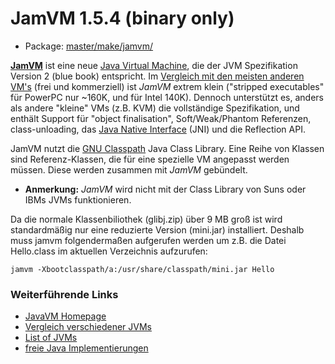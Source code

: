 # JamVM 1.5.4 (binary only)
 - Package: [master/make/jamvm/](https://github.com/Freetz-NG/freetz-ng/tree/master/make/jamvm/)

**[JamVM](http://jamvm.sourceforge.net/)** ist eine
neue [Java Virtual
Machine](http://en.wikipedia.org/wiki/Java_Virtual_Machine),
die der JVM Spezifikation Version 2 (blue book) entspricht. Im
[Vergleich mit den meisten anderen
VM's](http://bugblogger.com/java-vms-compared-160/) (frei
und kommerziell) ist *JamVM* extrem klein ("stripped executables" für
PowerPC nur ~160K, und für Intel 140K). Dennoch unterstützt es, anders
als andere "kleine" VMs (z.B. KVM) die vollständige Spezifikation, und
enthält Support für "object finalisation", Soft/Weak/Phantom
Referenzen, class-unloading, das [Java Native
Interface](http://de.wikipedia.org/wiki/Java_Native_Interface)
(JNI) und die Reflection API.

JamVM nutzt die [GNU
Classpath](http://de.wikipedia.org/wiki/GNU_Classpath) Java
Class Library. Eine Reihe von Klassen sind Referenz-Klassen, die für
eine spezielle VM angepasst werden müssen. Diese werden zusammen mit
*JamVM* gebündelt.

 * **Anmerkung:**
*JamVM* wird nicht mit der Class Library von Suns oder IBMs JVMs
funktionieren.

Da die normale Klassenbiliothek (glibj.zip) über 9 MB groß ist wird
standardmäßig nur eine reduzierte Version (mini.jar) installiert.
Deshalb muss jamvm folgendermaßen aufgerufen werden um z.B. die Datei
Hello.class im aktuellen Verzeichnis aufzurufen:

```
jamvm -Xbootclasspath/a:/usr/share/classpath/mini.jar Hello
```

### Weiterführende Links

-   [JavaVM
    Homepage](http://jamvm.sourceforge.net/)
-   [Vergleich verschiedener
    JVMs](http://bugblogger.com/java-vms-compared-160/)
-   [List of
    JVMs](http://en.wikipedia.org/wiki/List_of_Java_virtual_machines)
-   [freie Java
    Implementierungen](http://en.wikipedia.org/wiki/Free_Java_implementations)

